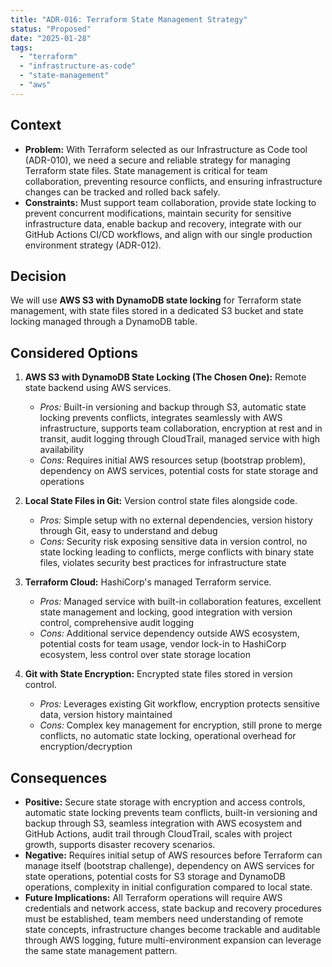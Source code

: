 ```yaml
---
title: "ADR-016: Terraform State Management Strategy"
status: "Proposed"
date: "2025-01-28"
tags:
  - "terraform"
  - "infrastructure-as-code"
  - "state-management"
  - "aws"
---
```


## Context

* **Problem:** With Terraform selected as our Infrastructure as Code tool (ADR-010), we need a secure and reliable strategy for managing Terraform state files. State management is critical for team collaboration, preventing resource conflicts, and ensuring infrastructure changes can be tracked and rolled back safely.
* **Constraints:** Must support team collaboration, provide state locking to prevent concurrent modifications, maintain security for sensitive infrastructure data, enable backup and recovery, integrate with our GitHub Actions CI/CD workflows, and align with our single production environment strategy (ADR-012).

## Decision

We will use **AWS S3 with DynamoDB state locking** for Terraform state management, with state files stored in a dedicated S3 bucket and state locking managed through a DynamoDB table.

## Considered Options

1. **AWS S3 with DynamoDB State Locking (The Chosen One):** Remote state backend using AWS services.
   * *Pros:* Built-in versioning and backup through S3, automatic state locking prevents conflicts, integrates seamlessly with AWS infrastructure, supports team collaboration, encryption at rest and in transit, audit logging through CloudTrail, managed service with high availability
   * *Cons:* Requires initial AWS resources setup (bootstrap problem), dependency on AWS services, potential costs for state storage and operations

2. **Local State Files in Git:** Version control state files alongside code.
   * *Pros:* Simple setup with no external dependencies, version history through Git, easy to understand and debug
   * *Cons:* Security risk exposing sensitive data in version control, no state locking leading to conflicts, merge conflicts with binary state files, violates security best practices for infrastructure state

3. **Terraform Cloud:** HashiCorp's managed Terraform service.
   * *Pros:* Managed service with built-in collaboration features, excellent state management and locking, good integration with version control, comprehensive audit logging
   * *Cons:* Additional service dependency outside AWS ecosystem, potential costs for team usage, vendor lock-in to HashiCorp ecosystem, less control over state storage location

4. **Git with State Encryption:** Encrypted state files stored in version control.
   * *Pros:* Leverages existing Git workflow, encryption protects sensitive data, version history maintained
   * *Cons:* Complex key management for encryption, still prone to merge conflicts, no automatic state locking, operational overhead for encryption/decryption

## Consequences

* **Positive:** Secure state storage with encryption and access controls, automatic state locking prevents team conflicts, built-in versioning and backup through S3, seamless integration with AWS ecosystem and GitHub Actions, audit trail through CloudTrail, scales with project growth, supports disaster recovery scenarios.
* **Negative:** Requires initial setup of AWS resources before Terraform can manage itself (bootstrap challenge), dependency on AWS services for state operations, potential costs for S3 storage and DynamoDB operations, complexity in initial configuration compared to local state.
* **Future Implications:** All Terraform operations will require AWS credentials and network access, state backup and recovery procedures must be established, team members need understanding of remote state concepts, infrastructure changes become trackable and auditable through AWS logging, future multi-environment expansion can leverage the same state management pattern.